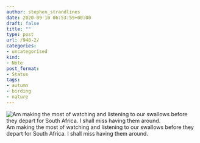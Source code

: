 ```yaml
---
author: stephen_strandlines
date: 2020-09-10 06:53:59+00:00
draft: false
title: ""
type: post
url: /948-2/
categories:
- uncategorised
kind:
- Note
post_format:
- Status
tags:
- autumn
- birding
- nature
---
```


![Am making the most of watching and listening to our swallows before they depart for South Africa. I shall miss having them around.](https://www.dropbox.com/s/cn5o8pppthzpuwl/IMG_3815.jpeg?raw=1)
Am making the most of watching and listening to our swallows before they depart for South Africa. I shall miss having them around.
